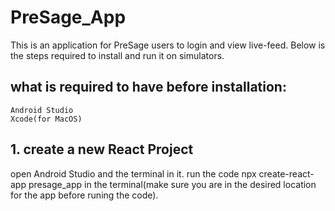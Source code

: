 # PreSage_App
This is an application for PreSage users to login and view live-feed. Below is the steps required to install and run it on simulators.

## what is required to have before installation:
    Android Studio
    Xcode(for MacOS)
    
## 1. create a new React Project    
open Android Studio and the terminal in it. run the code 
        npx create-react-app presage_app
in the terminal(make sure you are in the desired location for the app before runing the code).
